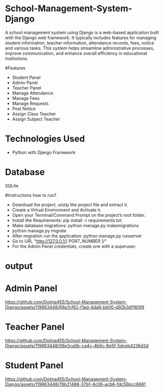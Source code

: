 # School-Management-System-Django
A school management system using Django is a web-based application built with the Django web framework. It typically includes features for managing student information, teacher information, attendance records, fees, notice and various tasks. This system helps streamline administrative processes, improve communication, and enhance overall efficiency in educational institutions.

#Features
-  Student Panel
-  Admin Panel
-  Teacher Panel
-  Manage Attendance.
-  Manage Fees
-  Manage Requests
-  Post Notice
-  Assign Class Teacher
-  Assign Subject Teacher

# Technologies Used
- Python with Django Framework

# Database
SQLite

#Instructions how to run?
- Download the project, unzip the project file and extract it.
- Create a Virtual Environment and Activate it.
- Open your Terminal/Command Prompt on the project’s root folder.
- Install the Requirements: pip install -r requirements.txt.
- Make database migrations: python manage.py makemigrations
- python manage.py migrate
- After migration run the application: python manage.py runserver
- Go to URL “http://127.0.0.1/[ PORT_NUMBER ]/“
- For the Admin Panel credentials, create one with a superuser.

# output

# Admin Panel

https://github.com/Dolma455/School-Management-System-Django/assets/119863448/69a7cf62-f1ad-4da9-bb00-d92b3df160f9

# Teacher Panel

https://github.com/Dolma455/School-Management-System-Django/assets/119863448/06e3ca0b-ca4c-4b6c-8e5f-5dceb4236d2d

# Student Panel

https://github.com/Dolma455/School-Management-System-Django/assets/119863448/76b21488-37b1-4c06-acb6-fdc56bcc6681






  


